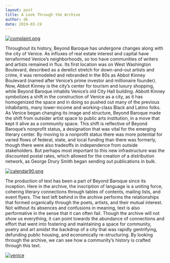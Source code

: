 ```yaml
---
layout: post
title: A Look Through the Archive
author: dk
date: 2019-03-19
---
```


[![complaint.png](https://i.postimg.cc/SQYntLMn/complaint.png)](https://postimg.cc/5j19XCpJ)



Throughout its history, Beyond Baroque has undergone changes along with the city of Venice. As influxes of real estate interest and capital have terraformed Venice’s neighborhoods, so too have communities of writers and artists remained in flux. Its first location was on West Washington Boulevard, described as a derelict stretch for down-and-out artists and crime, it was remodeled and rebranded in the 80s as Abbot Kinney Boulevard (named after Venice’s prime investor and millionaire founder). Now, Abbot Kinney is the city’s center for tourism and luxury shopping, while Beyond Baroque inhabits Venice’s old City Hall building. Abbott Kinney symbolizes a shift in the construction of Venice as a city, as it has homogenized the space and in doing so pushed out many of the previous inhabitants, many lower-income and working-class Black and Latino folks. As Venice began changing its image and structure, Beyond Baroque made the shift from outsider artist space to public arts institution, in a move that kept it alive as a community space. This shift is reflective of Beyond Baroque’s nonprofit status, a designation that was vital for the emerging literary center. By moving to a nonprofit status there was more potential for varied flows of federal, state, and local funding than there was formerly, though there were also tradeoffs in independence from outside stakeholders. But perhaps most important to this new infrastructure was the discounted postal rates, which allowed for the creation of a distribution network, as George Drury Smith began sending out publications in bulk.


[![calendar90.png](https://i.postimg.cc/x1ny2pvx/calendar90.png)](https://postimg.cc/ZCsyPcDp)


The production of text has been a part of Beyond Baroque since its inception. Here in the archive, the inscription of language is a uniting force, cohering literary connections through tables of contents, mailing lists, and event flyers. The text left behind in the archive performs the relationships that formed organically through the poets, artists, and their mutual interest. Not without its absences and confusions in meaning, text is also performative in the sense that it can often fail. Though the archive will not show us everything, it can point towards the abundance of connections and effort that went into fostering and maintaining a space for community, poetry and art amidst the backdrop of a city that was rapidly gentrifying, defunding public housing, and economically re-structuring. By looking through the archive, we can see how a community’s history is crafted through this text. 

[![venice](https://i.postimg.cc/V6CP3RBL/Screen-Shot-2019-03-19-at-12-33-18-PM.png)](https://postimg.cc/r0MH45Pv)

